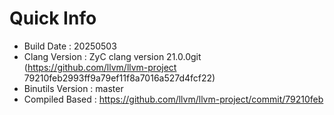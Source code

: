 # Quick Info
* Build Date : 20250503
* Clang Version : ZyC clang version 21.0.0git (https://github.com/llvm/llvm-project 79210feb2993ff9a79ef11f8a7016a527d4fcf22)
* Binutils Version : master
* Compiled Based : https://github.com/llvm/llvm-project/commit/79210feb

